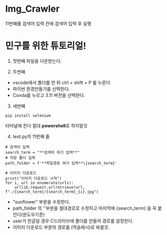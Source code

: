 # Img_Crawler

11번째줄 검색어 입력 칸에 검색어 입력 후 실행


# 민구를 위한 튜토리얼!

1. 첫번째 파일을 다운받는다.

2. 두번째 
 * vscode에서 폴더를 연 뒤 ctrl + shift + P 를 누른다
 * 파이썬 환경만들기를 선택한다.
 * Conda를 누르고 3.11 버전을 선택한다.

3. 세번째
```
pip install selenium
```
터미널에 친다 절대 **powershell**로 하지말것

4. test.py의 11번째 줄
```
# 검색어 입력
search_term = "**검색어 여기 입력**"
# 저장 폴더 입력
path_folder = f'**파일경로 여기 입력**\{search_term}'

# 이미지 다운로드
print("이미지 다운로드 시작")
for i, url in enumerate(urls):
    urllib.request.urlretrieve(url, f"./{search_term}/{search_term}_{i}.jpg")
```
 * "sunflower" 부분을 수정한다.
 * path_folder 의 ''부분을 절대경로로 수정하고 마지막에 \{search_term} 을 꼭 붙인다(윈도우기준)
 * user가 한글일 경우 C드라이브에 폴더를 만들어 경로를 설정한다.
 * 이미지 다운로드 부분의 경로를 \(역슬래시)로 바꿀것.

 
 